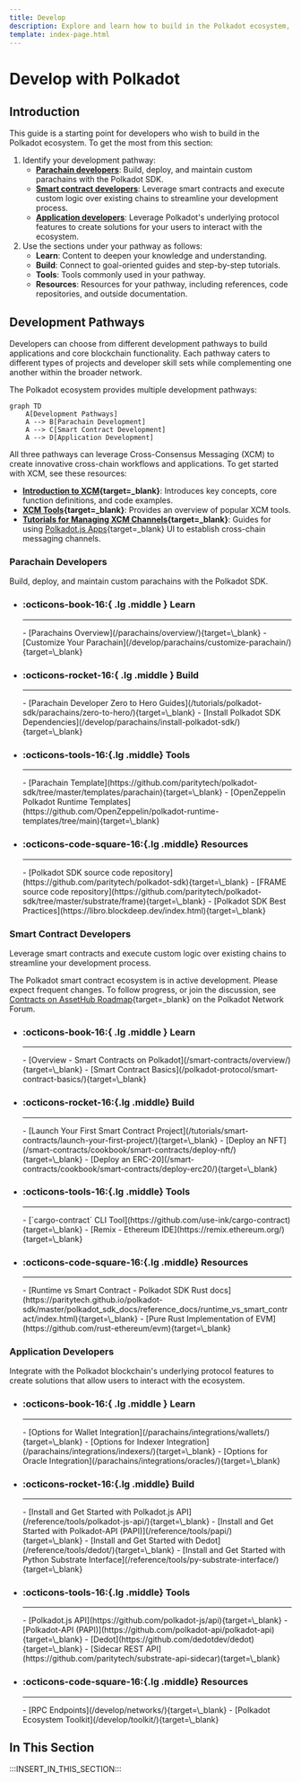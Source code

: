 ```yaml
---
title: Develop
description: Explore and learn how to build in the Polkadot ecosystem, from a custom parachain to smart contracts, supported by robust integrations and developer tools.
template: index-page.html
---
```


# Develop with Polkadot

## Introduction

This guide is a starting point for developers who wish to build in the Polkadot ecosystem. To get the most from this section:

1. Identify your development pathway:
    - **[Parachain developers](#parachain-developers)**: Build, deploy, and maintain custom parachains with the Polkadot SDK.
    - **[Smart contract developers](#smart-contract-developers)**: Leverage smart contracts and execute custom logic over existing chains to streamline your development process.
    - **[Application developers](#application-developers)**: Leverage Polkadot's underlying protocol features to create solutions for your users to interact with the ecosystem.
2. Use the sections under your pathway as follows:
    - **Learn**: Content to deepen your knowledge and understanding.
    - **Build**: Connect to goal-oriented guides and step-by-step tutorials.
    - **Tools**: Tools commonly used in your pathway.
    - **Resources**: Resources for your pathway, including references, code repositories, and outside documentation.

## Development Pathways

Developers can choose from different development pathways to build applications and core blockchain functionality. Each pathway caters to different types of projects and developer skill sets while complementing one another within the broader network.

The Polkadot ecosystem provides multiple development pathways:

```mermaid
graph TD
    A[Development Pathways]
    A --> B[Parachain Development]
    A --> C[Smart Contract Development]
    A --> D[Application Development]
```

All three pathways can leverage Cross-Consensus Messaging (XCM) to create innovative cross-chain workflows and applications. To get started with XCM, see these resources:

- **[Introduction to XCM](/parachains/interoperability/get-started/){target=\_blank}**: Introduces key concepts, core function definitions, and code examples.
- **[XCM Tools](/reference/tools/xcm-tools/){target=\_blank}**: Provides an overview of popular XCM tools.
- **[Tutorials for Managing XCM Channels](/tutorials/interoperability/xcm-channels/){target=\_blank}**: Guides for using [Polkadot.js Apps](https://polkadot.js.org/apps/#/explorer){target=\_blank} UI to establish cross-chain messaging channels.

### Parachain Developers

Build, deploy, and maintain custom parachains with the Polkadot SDK.

<div class="grid cards links" markdown>

- <h3>:octicons-book-16:{ .lg .middle } Learn</h3>
    <hr>
    - [Parachains Overview](/parachains/overview/){target=\_blank}
    - [Customize Your Parachain](/develop/parachains/customize-parachain/){target=\_blank}

- <h3>:octicons-rocket-16:{ .lg .middle } Build</h3>
    <hr>
    - [Parachain Developer Zero to Hero Guides](/tutorials/polkadot-sdk/parachains/zero-to-hero/){target=\_blank}
    - [Install Polkadot SDK Dependencies](/develop/parachains/install-polkadot-sdk/){target=\_blank}

- <h3>:octicons-tools-16:{.lg .middle} Tools</h3>
    <hr>
    - [Parachain Template](https://github.com/paritytech/polkadot-sdk/tree/master/templates/parachain){target=\_blank}
    - [OpenZeppelin Polkadot Runtime Templates](https://github.com/OpenZeppelin/polkadot-runtime-templates/tree/main){target=\_blank}

- <h3>:octicons-code-square-16:{.lg .middle} Resources</h3>
    <hr>
    - [Polkadot SDK source code repository](https://github.com/paritytech/polkadot-sdk){target=\_blank}
    - [FRAME source code repository](https://github.com/paritytech/polkadot-sdk/tree/master/substrate/frame){target=\_blank}
    - [Polkadot SDK Best Practices](https://libro.blockdeep.dev/index.html){target=\_blank}

</div>

### Smart Contract Developers

Leverage smart contracts and execute custom logic over existing chains to streamline your development process.

The Polkadot smart contract ecosystem is in active development. Please expect frequent changes. To follow progress, or join the discussion, see [Contracts on AssetHub Roadmap](https://forum.polkadot.network/t/contracts-on-assethub-roadmap/9513/57){target=\_blank} on the Polkadot Network Forum.

<div class="grid cards links" markdown>

- <h3>:octicons-book-16:{ .lg .middle } Learn</h3>
    <hr>
    - [Overview - Smart Contracts on Polkadot](/smart-contracts/overview/){target=\_blank}
    - [Smart Contract Basics](/polkadot-protocol/smart-contract-basics/){target=\_blank}

- <h3>:octicons-rocket-16:{.lg .middle} Build</h3>
    <hr>
    - [Launch Your First Smart Contract Project](/tutorials/smart-contracts/launch-your-first-project/){target=\_blank}
    - [Deploy an NFT](/smart-contracts/cookbook/smart-contracts/deploy-nft/){target=\_blank}
    - [Deploy an ERC-20](/smart-contracts/cookbook/smart-contracts/deploy-erc20/){target=\_blank}

- <h3>:octicons-tools-16:{.lg .middle} Tools</h3>
    <hr>
    - [`cargo-contract` CLI Tool](https://github.com/use-ink/cargo-contract){target=\_blank}
    - [Remix - Ethereum IDE](https://remix.ethereum.org/){target=\_blank}

- <h3>:octicons-code-square-16:{.lg .middle} Resources</h3>
    <hr>
    - [Runtime vs Smart Contract - Polkadot SDK Rust docs](https://paritytech.github.io/polkadot-sdk/master/polkadot_sdk_docs/reference_docs/runtime_vs_smart_contract/index.html){target=\_blank}
    - [Pure Rust Implementation of EVM](https://github.com/rust-ethereum/evm){target=\_blank}

</div>

### Application Developers

Integrate with the Polkadot blockchain's underlying protocol features to create solutions that allow users to interact with the ecosystem.

<div class="grid cards links" markdown>

- <h3>:octicons-book-16:{ .lg .middle } Learn</h3>
    <hr>
    - [Options for Wallet Integration](/parachains/integrations/wallets/){target=\_blank}
    - [Options for Indexer Integration](/parachains/integrations/indexers/){target=\_blank}
    - [Options for Oracle Integration](/parachains/integrations/oracles/){target=\_blank}

- <h3>:octicons-rocket-16:{.lg .middle} Build</h3>
    <hr>
    - [Install and Get Started with Polkadot.js API](/reference/tools/polkadot-js-api/){target=\_blank}
    - [Install and Get Started with Polkadot-API (PAPI)](/reference/tools/papi/){target=\_blank}
    - [Install and Get Started with Dedot](/reference/tools/dedot/){target=\_blank}
    - [Install and Get Started with Python Substrate Interface](/reference/tools/py-substrate-interface/){target=\_blank}

- <h3>:octicons-tools-16:{.lg .middle} Tools</h3>
    <hr>
    - [Polkadot.js API](https://github.com/polkadot-js/api){target=\_blank}
    - [Polkadot-API (PAPI)](https://github.com/polkadot-api/polkadot-api){target=\_blank}
    - [Dedot](https://github.com/dedotdev/dedot){target=\_blank}
    - [Sidecar REST API](https://github.com/paritytech/substrate-api-sidecar){target=\_blank}

- <h3>:octicons-code-square-16:{.lg .middle} Resources</h3>
    <hr>
    - [RPC Endpoints](/develop/networks/){target=\_blank}
    - [Polkadot Ecosystem Toolkit](/develop/toolkit/){target=\_blank}

</div>

## In This Section

:::INSERT_IN_THIS_SECTION:::
